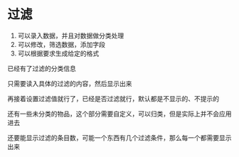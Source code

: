 # 过滤



1. 可以录入数据，并且对数据做分类处理
2. 可以修改，筛选数据，添加字段
3. 可以根据要求生成给定的格式



已经有了过滤的分类信息

只需要读入具体的过滤的内容，然后显示出来

再接着设置过滤值就行了，已经是否过滤就行，默认都是不显示的、不提示的



还有一些未分类的物品，这个部分需要自定义，可以归类，但是实际上并不会应用进去



还要能显示过滤的条目数，可能一个东西有几个过滤条件，那么每一个都需要显示出来

